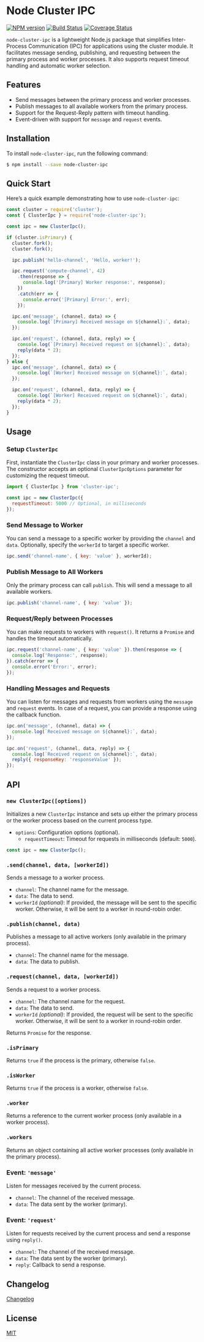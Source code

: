 # Node Cluster IPC

[![NPM version][npm-image]][npm-url]
[![Build Status][action-image]][action-url]
[![Coverage Status][codecov-image]][codecov-url]

`node-cluster-ipc` is a lightweight Node.js package that simplifies Inter-Process Communication (IPC) for applications using the cluster module. It facilitates message sending, publishing, and requesting between the primary process and worker processes. It also supports request timeout handling and automatic worker selection.

## Features

- Send messages between the primary process and worker processes.
- Publish messages to all available workers from the primary process.
- Support for the Request-Reply pattern with timeout handling.
- Event-driven with support for `message` and `request` events.

## Installation

To install `node-cluster-ipc`, run the following command:

```bash
$ npm install --save node-cluster-ipc
```

## Quick Start

Here’s a quick example demonstrating how to use `node-cluster-ipc`:

```js
const cluster = require('cluster');
const { ClusterIpc } = require('node-cluster-ipc');

const ipc = new ClusterIpc();

if (cluster.isPrimary) {
  cluster.fork();
  cluster.fork();

  ipc.publish('hello-channel', 'Hello, worker!');

  ipc.request('compute-channel', 42)
    .then(response => {
      console.log('[Primary] Worker response:', response);
    })
    .catch(err => {
      console.error('[Primary] Error:', err);
    });

  ipc.on('message', (channel, data) => {
    console.log(`[Primary] Received message on ${channel}:`, data);
  });

  ipc.on('request', (channel, data, reply) => {
    console.log(`[Primary] Received request on ${channel}:`, data);
    reply(data * 2);
  });
} else {
  ipc.on('message', (channel, data) => {
    console.log(`[Worker] Received message on ${channel}:`, data);
  });

  ipc.on('request', (channel, data, reply) => {
    console.log(`[Worker] Received request on ${channel}:`, data);
    reply(data * 2);
  });
}
```

## Usage

### Setup `ClusterIpc`

First, instantiate the `ClusterIpc` class in your primary and worker processes. The constructor accepts an optional `ClusterIpcOptions` parameter for customizing the request timeout.

```javascript
import { ClusterIpc } from 'cluster-ipc';

const ipc = new ClusterIpc({
  requestTimeout: 5000 // Optional, in milliseconds
});
```

### Send Message to Worker

You can send a message to a specific worker by providing the `channel` and `data`. Optionally, specify the `workerId` to target a specific worker.

```javascript
ipc.send('channel-name', { key: 'value' }, workerId);
```

### Publish Message to All Workers

Only the primary process can call `publish`. This will send a message to all available workers.

```javascript
ipc.publish('channel-name', { key: 'value' });
```

### Request/Reply between Processes

You can make requests to workers with `request()`. It returns a `Promise` and handles the timeout automatically.

```javascript
ipc.request('channel-name', { key: 'value' }).then(response => {
  console.log('Response:', response);
}).catch(error => {
  console.error('Error:', error);
});
```

### Handling Messages and Requests

You can listen for messages and requests from workers using the `message` and `request` events. In case of a request, you can provide a response using the callback function.

```javascript
ipc.on('message', (channel, data) => {
  console.log(`Received message on ${channel}:`, data);
});

ipc.on('request', (channel, data, reply) => {
  console.log(`Received request on ${channel}:`, data);
  reply({ responseKey: 'responseValue' });
});
```

## API

### `new ClusterIpc([options])`

Initializes a new `ClusterIpc` instance and sets up either the primary process or the worker process based on the current process type.

- `options`: Configuration options (optional).
  - `requestTimeout`: Timeout for requests in milliseconds (default: `5000`).

```js
const ipc = new ClusterIpc();
```

### `.send(channel, data, [workerId])`

Sends a message to a worker process.

- `channel`: The channel name for the message.
- `data`: The data to send.
- `workerId` *(optional)*: If provided, the message will be sent to the specific worker. Otherwise, it will be sent to a worker in round-robin order.

### `.publish(channel, data)`

Publishes a message to all active workers (only available in the primary process).

- `channel`: The channel name for the message.
- `data`: The data to publish.

### `.request(channel, data, [workerId])`

Sends a request to a worker process.

- `channel`: The channel name for the request.
- `data`: The data to send.
- `workerId` *(optional)*: If provided, the request will be sent to the specific worker. Otherwise, it will be sent to a worker in round-robin order.

Returns `Promise` for the response.

### `.isPrimary`

Returns `true` if the process is the primary, otherwise `false`.

### `.isWorker`

Returns `true` if the process is a worker, otherwise `false`.

### `.worker`

Returns a reference to the current worker process (only available in a worker process).

### `.workers`

Returns an object containing all active worker processes (only available in the primary process).

### Event: `'message'`

Listen for messages received by the current process.

- `channel`: The channel of the received message.
- `data`: The data sent by the worker (primary).

### Event: `'request'`

Listen for requests received by the current process and send a response using `reply()`.

- `channel`: The channel of the received message.
- `data`: The data sent by the worker (primary).
- `reply`: Callback to send a response.

## Changelog

[Changelog](CHANGELOG.md)

## License

[MIT](LICENSE)

[npm-image]: https://img.shields.io/npm/v/node-cluster-ipc.svg
[npm-url]: https://npmjs.com/package/node-cluster-ipc
[action-image]: https://img.shields.io/github/actions/workflow/status/chunkai1312/node-cluster-ipc/node.js.yml?branch=main
[action-url]: https://github.com/chunkai1312/node-cluster-ipc/actions/workflows/node.js.yml
[codecov-image]: https://img.shields.io/codecov/c/github/chunkai1312/node-cluster-ipc.svg
[codecov-url]: https://codecov.io/gh/chunkai1312/node-cluster-ipc
